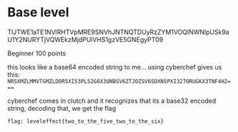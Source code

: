 #  Base level



TlJTWE1aTE1NVlRHTVpMRE9SNVhJNTNQTDUyRzZYM1VOQlNWNlpUSk9aU1Y2NURYTjVQWEkzMjdPUlVHS1gzVE5GNEgyPT09

Beginner 
100 points 

this looks like a base64 encoded string to me...
using cyberchef gives us this:
`NRSXMZLMMVTGMZLDOR5XI53PL52G6X3UNBSV6ZTJOZSV65DXN5PXI327ORUGKX3TNF4H2===`

cyberchef comes in clutch and it recognizes that its a base32 encoded string, decoding that, we get the flag

`flag: leveleffect{two_to_the_five_two_to_the_six}`
